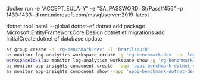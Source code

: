 

docker run -e "ACCEPT_EULA=Y" -e "SA_PASSWORD=StrPass#456" -p 1433:1433 -d mcr.microsoft.com/mssql/server:2019-latest


dotnet tool install --global dotnet-ef
dotnet add package Microsoft.EntityFrameworkCore.Design
dotnet ef migrations add InitialCreate
dotnet ef database update



```sh
az group create -n 'rg-benchmark-dev' -l 'brazilsouth'
az monitor log-analytics workspace create -g 'rg-benchmark-dev' -n 'log-benchmark-dev'
workspaceId=$(az monitor log-analytics workspace show -g 'rg-benchmark-dev' -n 'log-benchmark-dev' --query id -o tsv)
az monitor app-insights component create --app 'appi-benchmark-dotnet-dev' -l 'brazilsouth' -g 'rg-benchmark-dev' --workspace $workspaceId
az monitor app-insights component show --app 'appi-benchmark-dotnet-dev' -g 'rg-benchmark-dev' --query connectionString -o tsv
```
